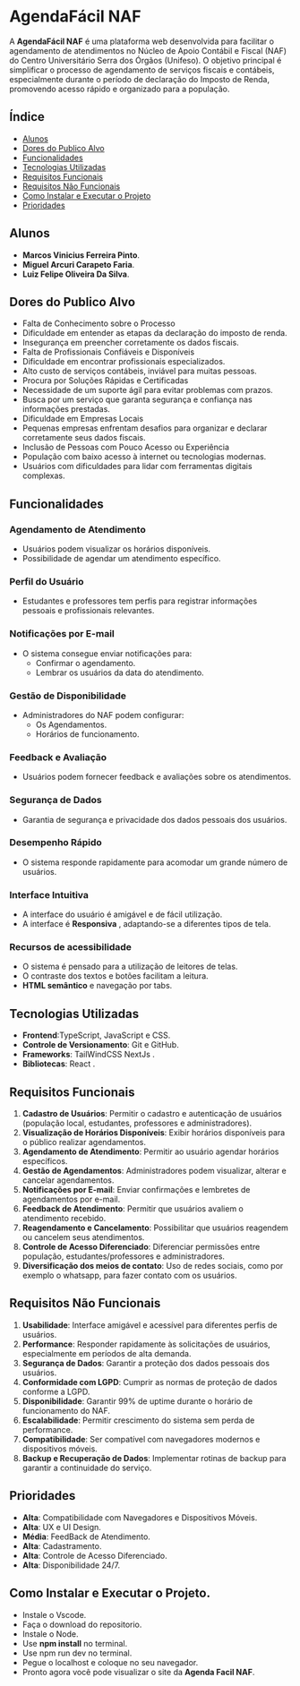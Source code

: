 # AgendaFácil NAF

A **AgendaFácil NAF** é uma plataforma web desenvolvida para facilitar o agendamento de atendimentos no Núcleo de Apoio Contábil e Fiscal (NAF) do Centro Universitário Serra dos Órgãos (Unifeso). O objetivo principal é simplificar o processo de agendamento de serviços fiscais e contábeis, especialmente durante o período de declaração do Imposto de Renda, promovendo acesso rápido e organizado para a população.

## Índice
- [Alunos](#alunos)
- [Dores do Publico Alvo](#dores-do-publico-alvo)
- [Funcionalidades](#funcionalidades)
- [Tecnologias Utilizadas](#tecnologias-utilizadas)
- [Requisitos Funcionais](#requisitos-funcionais)
- [Requisitos Não Funcionais](#requisitos-não-funcionais)
- [Como Instalar e Executar o Projeto](#como-instalar-e-executar-o-projeto)
- [Prioridades](#prioridades)
## Alunos
- **Marcos Vinicius Ferreira Pinto**.
- **Miguel Arcuri Carapeto Faria**.
- **Luiz Felipe Oliveira Da Silva**.

## Dores do Publico Alvo
- Falta de Conhecimento sobre o Processo
- Dificuldade em entender as etapas da declaração do imposto de renda.
- Insegurança em preencher corretamente os dados fiscais.
- Falta de Profissionais Confiáveis e Disponíveis
- Dificuldade em encontrar profissionais especializados.
- Alto custo de serviços contábeis, inviável para muitas pessoas.
- Procura por Soluções Rápidas e Certificadas
- Necessidade de um suporte ágil para evitar problemas com prazos.
- Busca por um serviço que garanta segurança e confiança nas informações prestadas.
- Dificuldade em Empresas Locais
- Pequenas empresas enfrentam desafios para organizar e declarar corretamente seus dados fiscais.
- Inclusão de Pessoas com Pouco Acesso ou Experiência
- População com baixo acesso à internet ou tecnologias modernas.
- Usuários com dificuldades para lidar com ferramentas digitais complexas.

## Funcionalidades

### Agendamento de Atendimento
- Usuários podem visualizar os horários disponíveis.
- Possibilidade de agendar um atendimento específico.

### Perfil do Usuário
- Estudantes e professores tem perfis para registrar informações pessoais e profissionais relevantes.

### Notificações por E-mail
- O sistema consegue enviar notificações para:
  - Confirmar o agendamento.
  - Lembrar os usuários da data do atendimento.

### Gestão de Disponibilidade
- Administradores do NAF podem configurar:
  - Os Agendamentos.
  - Horários de funcionamento.

### Feedback e Avaliação
- Usuários podem fornecer feedback e avaliações sobre os atendimentos.

### Segurança de Dados
- Garantia de segurança e privacidade dos dados pessoais dos usuários.

### Desempenho Rápido
- O sistema responde rapidamente para acomodar um grande número de usuários.

### Interface Intuitiva
- A interface do usuário é amigável e de fácil utilização.
- A interface é **Responsiva** , adaptando-se a diferentes tipos de tela.
  
### Recursos de acessibilidade
- O sistema é pensado para a utilização de leitores de telas.
- O contraste dos textos e botões facilitam a leitura.
- **HTML semântico** e navegação por tabs.

## Tecnologias Utilizadas

- **Frontend**:TypeScript, JavaScript e CSS.
- **Controle de Versionamento**: Git e GitHub.
- **Frameworks**: TailWindCSS NextJs .
- **Bibliotecas**: React .

## Requisitos Funcionais

1. **Cadastro de Usuários**: Permitir o cadastro e autenticação de usuários (população local, estudantes, professores e administradores).
2. **Visualização de Horários Disponíveis**: Exibir horários disponíveis para o público realizar agendamentos.
3. **Agendamento de Atendimento**: Permitir ao usuário agendar horários específicos.
4. **Gestão de Agendamentos**: Administradores podem visualizar, alterar e cancelar agendamentos.
5. **Notificações por E-mail**: Enviar confirmações e lembretes de agendamentos por e-mail.
6. **Feedback de Atendimento**: Permitir que usuários avaliem o atendimento recebido.
7. **Reagendamento e Cancelamento**: Possibilitar que usuários reagendem ou cancelem seus atendimentos.
8. **Controle de Acesso Diferenciado**: Diferenciar permissões entre população, estudantes/professores e administradores.
9. **Diversificação dos meios de contato**: Uso de redes sociais, como por exemplo o whatsapp, para fazer contato com os usuários.

## Requisitos Não Funcionais

1. **Usabilidade**: Interface amigável e acessível para diferentes perfis de usuários.
2. **Performance**: Responder rapidamente às solicitações de usuários, especialmente em períodos de alta demanda.
3. **Segurança de Dados**: Garantir a proteção dos dados pessoais dos usuários.
4. **Conformidade com LGPD**: Cumprir as normas de proteção de dados conforme a LGPD.
5. **Disponibilidade**: Garantir 99% de uptime durante o horário de funcionamento do NAF.
6. **Escalabilidade**: Permitir crescimento do sistema sem perda de performance.
7. **Compatibilidade**: Ser compatível com navegadores modernos e dispositivos móveis.
8. **Backup e Recuperação de Dados**: Implementar rotinas de backup para garantir a continuidade do serviço.

## Prioridades
- **Alta**: Compatibilidade com Navegadores e Dispositivos Móveis.
- **Alta**: UX e UI Design.
- **Média**: FeedBack de Atendimento.
- **Alta**: Cadastramento.
- **Alta**: Controle de Acesso Diferenciado.
- **Alta**: Disponibilidade 24/7.
## Como Instalar e Executar o Projeto.

- Instale o Vscode.
- Faça o download do repositorio.
- Instale o Node.
- Use **npm install** no terminal.
- Use npm run dev no terminal.
- Pegue o localhost e coloque no seu navegador.
- Pronto agora você pode visualizar o site da **Agenda Facil NAF**.



